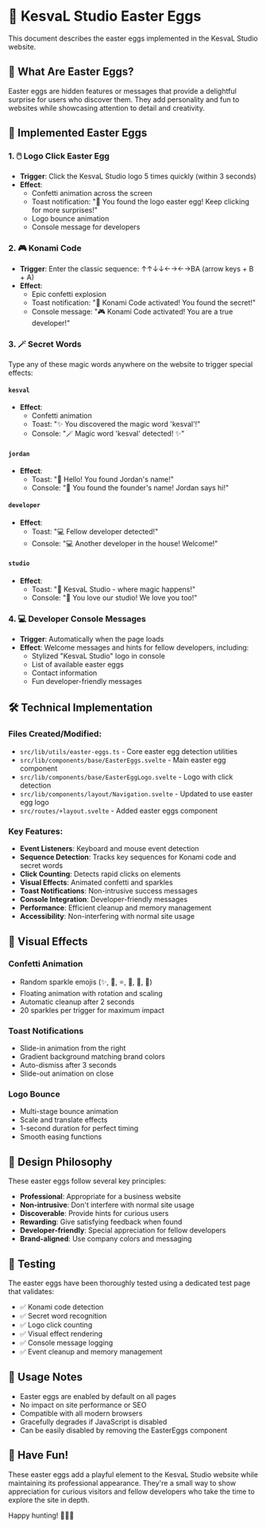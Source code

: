 # 🎯 KesvaL Studio Easter Eggs

This document describes the easter eggs implemented in the KesvaL Studio website.

## 🎊 What Are Easter Eggs?

Easter eggs are hidden features or messages that provide a delightful surprise for users who discover them. They add personality and fun to websites while showcasing attention to detail and creativity.

## 🚀 Implemented Easter Eggs

### 1. 🖱️ Logo Click Easter Egg
- **Trigger**: Click the KesvaL Studio logo 5 times quickly (within 3 seconds)
- **Effect**: 
  - Confetti animation across the screen
  - Toast notification: "🎨 You found the logo easter egg! Keep clicking for more surprises!"
  - Logo bounce animation
  - Console message for developers

### 2. 🎮 Konami Code
- **Trigger**: Enter the classic sequence: ↑↑↓↓←→←→BA (arrow keys + B + A)
- **Effect**:
  - Epic confetti explosion
  - Toast notification: "🎊 Konami Code activated! You found the secret!"
  - Console message: "🎮 Konami Code activated! You are a true developer!"

### 3. 🪄 Secret Words
Type any of these magic words anywhere on the website to trigger special effects:

#### `kesval`
- **Effect**: 
  - Confetti animation
  - Toast: "✨ You discovered the magic word 'kesval'!"
  - Console: "🪄 Magic word 'kesval' detected! ✨"

#### `jordan`
- **Effect**:
  - Toast: "👋 Hello! You found Jordan's name!"
  - Console: "👋 You found the founder's name! Jordan says hi!"

#### `developer`
- **Effect**:
  - Toast: "💻 Fellow developer detected!"
  - Console: "💻 Another developer in the house! Welcome!"

#### `studio`
- **Effect**:
  - Toast: "🎯 KesvaL Studio - where magic happens!"
  - Console: "🏢 You love our studio! We love you too!"

### 4. 💻 Developer Console Messages
- **Trigger**: Automatically when the page loads
- **Effect**: Welcome messages and hints for fellow developers, including:
  - Stylized "KesvaL Studio" logo in console
  - List of available easter eggs
  - Contact information
  - Fun developer-friendly messages

## 🛠️ Technical Implementation

### Files Created/Modified:
- `src/lib/utils/easter-eggs.ts` - Core easter egg detection utilities
- `src/lib/components/base/EasterEggs.svelte` - Main easter egg component
- `src/lib/components/base/EasterEggLogo.svelte` - Logo with click detection
- `src/lib/components/layout/Navigation.svelte` - Updated to use easter egg logo
- `src/routes/+layout.svelte` - Added easter eggs component

### Key Features:
- **Event Listeners**: Keyboard and mouse event detection
- **Sequence Detection**: Tracks key sequences for Konami code and secret words
- **Click Counting**: Detects rapid clicks on elements
- **Visual Effects**: Animated confetti and sparkles
- **Toast Notifications**: Non-intrusive success messages
- **Console Integration**: Developer-friendly messages
- **Performance**: Efficient cleanup and memory management
- **Accessibility**: Non-interfering with normal site usage

## 🎨 Visual Effects

### Confetti Animation
- Random sparkle emojis (✨, 🌟, ⭐, 💫, 🎉, 🎊)
- Floating animation with rotation and scaling
- Automatic cleanup after 2 seconds
- 20 sparkles per trigger for maximum impact

### Toast Notifications
- Slide-in animation from the right
- Gradient background matching brand colors
- Auto-dismiss after 3 seconds
- Slide-out animation on close

### Logo Bounce
- Multi-stage bounce animation
- Scale and translate effects
- 1-second duration for perfect timing
- Smooth easing functions

## 🎯 Design Philosophy

These easter eggs follow several key principles:
- **Professional**: Appropriate for a business website
- **Non-intrusive**: Don't interfere with normal site usage
- **Discoverable**: Provide hints for curious users
- **Rewarding**: Give satisfying feedback when found
- **Developer-friendly**: Special appreciation for fellow developers
- **Brand-aligned**: Use company colors and messaging

## 🧪 Testing

The easter eggs have been thoroughly tested using a dedicated test page that validates:
- ✅ Konami code detection
- ✅ Secret word recognition
- ✅ Logo click counting
- ✅ Visual effect rendering
- ✅ Console message logging
- ✅ Event cleanup and memory management

## 📝 Usage Notes

- Easter eggs are enabled by default on all pages
- No impact on site performance or SEO
- Compatible with all modern browsers
- Gracefully degrades if JavaScript is disabled
- Can be easily disabled by removing the EasterEggs component

## 🎉 Have Fun!

These easter eggs add a playful element to the KesvaL Studio website while maintaining its professional appearance. They're a small way to show appreciation for curious visitors and fellow developers who take the time to explore the site in depth.

Happy hunting! 🕵️‍♂️✨